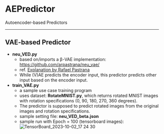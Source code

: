 # AEPredictor
Autoencoder-based Predictors
***
## VAE-based Predictor
* **neu_VED.py**
  * based on/imports a β-VAE implementation:  https://github.com/arpastrana/neu_vae/
  * ref. [Explanation by Rafael Pastrana](https://wandb.ai/arpastrana/beta_vae/reports/Disentangling-Variational-Autoencoders--VmlldzozNDQ3MDk)
  * While (V)AE predicts the encoder input, this predictor predicts other input based on the encoder input.
* **train_VAE.py**
  * a sample use case training program
  * uses dataset: **RotateMNIST.py**, which returns rotated MNIST images with rotation specifications (0, 90, 180, 270, 360 degrees). 
  * The predictor is supposed to predict rotated images from the original images and rotation specifications.
  * sample setting file: **neu_VED_beta.json**
  * sample run with Epoch = 100 (tensorboard images):
 ![TensorBoard_2023-10-02_17 24 30](https://github.com/rondelion/AEDPredictor/assets/11871187/4e366e0d-42d2-4f1e-8656-ff6024599005)
